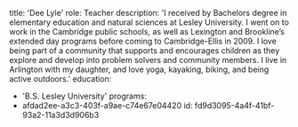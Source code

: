 title: 'Dee Lyle'
role: Teacher
description: 'I received by Bachelors degree in elementary education and natural sciences at Lesley University. I went on to work in the Cambridge public schools, as well as Lexington and Brookline’s extended day programs before coming to Cambridge-Ellis in 2009. I love being part of a community that supports and encourages children as they explore and develop into problem solvers and community members. I live in Arlington with my daughter, and love yoga, kayaking, biking, and being active outdoors.'
education:
  - 'B.S. Lesley University'
programs:
  - afdad2ee-a3c3-403f-a9ae-c74e67e04420
id: fd9d3095-4a4f-41bf-93a2-11a3d3d906b3
